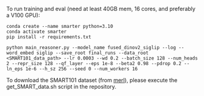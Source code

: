 To run training and eval (need at least 40GB mem, 16 cores, and preferably a V100 GPU):

```
conda create --name smarter python=3.10
conda activate smarter
pip install -r requirements.txt

python main_reasoner.py --model_name fused_dinov2_siglip --log --word_embed siglip --save_root final_runs --data_root <SMART101_data_path> --lr 0.0003 --wd 0.2 --batch_size 128 --num_heads 2 --repr_size 128 --qf_layer --eps 1e-8 --beta2 0.98 --pdrop 0.2 --ln_eps 1e-6 --h_sz 256 --seed 0 --num_workers 16 
```

To download the SMART101 dataset (from [merl](https://github.com/merlresearch/SMART)), please execute the get_SMART_data.sh script in the repository. 


